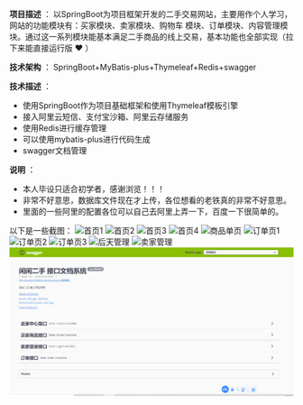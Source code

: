 **项目描述** ：
以SpringBoot为项目框架开发的二手交易网站，主要用作个人学习，网站的功能模块有：买家模块、卖家模块、购物车  模块、订单模块、内容管理模块。通过这一系列模块能基本满足二手商品的线上交易，基本功能也全部实现（拉下来能直接运行版 :heart: ）

 **技术架构** ：
SpringBoot+MyBatis-plus+Thymeleaf+Redis+swagger

 **技术描述** ：

- 使用SpringBoot作为项目基础框架和使用Thymeleaf模板引擎
- 接入阿里云短信、支付宝沙箱、阿里云存储服务
- 使用Redis进行缓存管理
- 可以使用mybatis-plus进行代码生成
- swagger文档管理

 **说明** ：
- 本人毕设只适合初学者，感谢浏览！！！ 
- 非常不好意思，数据库文件现在才上传，各位想看的老铁真的非常不好意思。
- 里面的一些阿里的配置各位可以自己去阿里上弄一下，百度一下很简单的。


以下是一些截图：
![首页1](https://images.gitee.com/uploads/images/2021/0404/151155_5a26eb91_7557077.png "首页1.png")
![首页2](https://images.gitee.com/uploads/images/2021/0404/151213_eff74bae_7557077.png "1617520063(1).png")
![首页3](https://images.gitee.com/uploads/images/2021/0404/151301_822b9c31_7557077.png "e54ada1e4c430027ed0450ef8fdd4ca.png")
![首页4](https://images.gitee.com/uploads/images/2021/0404/151330_174227a6_7557077.png "1617520105(1).png")
![商品单页](https://images.gitee.com/uploads/images/2021/0404/151402_f4d23092_7557077.png "localhost_8080_goods_detail_1.png")
![订单页1](https://images.gitee.com/uploads/images/2021/0404/151425_29292f6f_7557077.png "localhost_8080_cart_detail_1.png")
![订单页2](https://images.gitee.com/uploads/images/2021/0404/151439_c6157f60_7557077.png "localhost_8080_checkout_157352808654678.png")
![订单页3](https://images.gitee.com/uploads/images/2021/0404/151454_77e52b44_7557077.png "localhost_8080_checkout_completed.png")
![后天管理](https://images.gitee.com/uploads/images/2021/0404/151520_8648f72d_7557077.png "localhost_8080_admin_home.png")
![卖家管理](https://images.gitee.com/uploads/images/2021/0404/151536_3b3e50d5_7557077.png "localhost_8080_sellerCentre_index.png")
![swagger](9T%25L%5B4E%5DPF2ZD4W7@N5R$%25W.png)